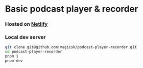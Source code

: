 # Basic podcast player & recorder

### Hosted on [Netlify](https://podcast-player-recorder.netlify.app)

### Local dev server

```sh
git clone git@github.com:magicsk/podcast-player-recorder.git
cd podcast-player-recorder
pnpm i
pnpm dev
```
